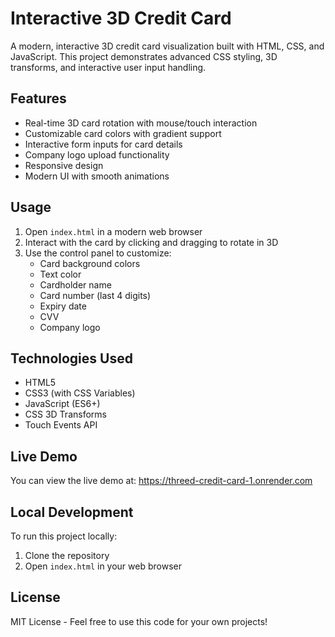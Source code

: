 # Interactive 3D Credit Card

A modern, interactive 3D credit card visualization built with HTML, CSS, and JavaScript. This project demonstrates advanced CSS styling, 3D transforms, and interactive user input handling.

## Features

- Real-time 3D card rotation with mouse/touch interaction
- Customizable card colors with gradient support
- Interactive form inputs for card details
- Company logo upload functionality
- Responsive design
- Modern UI with smooth animations

## Usage

1. Open `index.html` in a modern web browser
2. Interact with the card by clicking and dragging to rotate in 3D
3. Use the control panel to customize:
   - Card background colors
   - Text color
   - Cardholder name
   - Card number (last 4 digits)
   - Expiry date
   - CVV
   - Company logo

## Technologies Used

- HTML5
- CSS3 (with CSS Variables)
- JavaScript (ES6+)
- CSS 3D Transforms
- Touch Events API

## Live Demo

You can view the live demo at: https://threed-credit-card-1.onrender.com

## Local Development

To run this project locally:
1. Clone the repository
2. Open `index.html` in your web browser

## License

MIT License - Feel free to use this code for your own projects! 